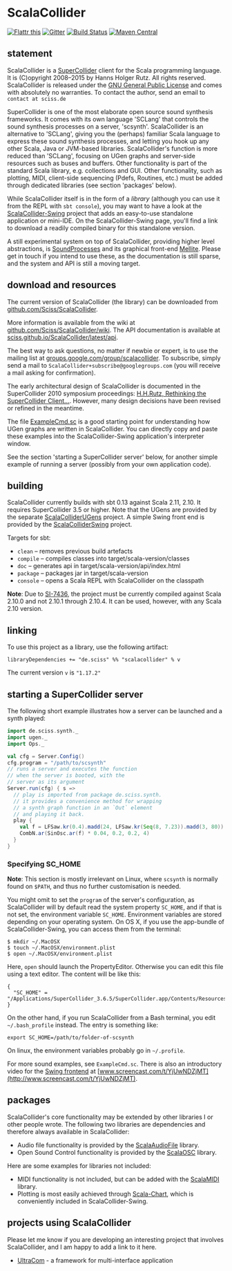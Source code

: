 # ScalaCollider

[![Flattr this](http://api.flattr.com/button/flattr-badge-large.png)](https://flattr.com/submit/auto?user_id=sciss&url=https%3A%2F%2Fgithub.com%2FSciss%2FScalaCollider&title=ScalaCollider&language=Scala&tags=github&category=software)
[![Gitter](https://badges.gitter.im/Join%20Chat.svg)](https://gitter.im/ScalaCollider/ScalaCollider?utm_source=badge&utm_medium=badge&utm_campaign=pr-badge&utm_content=badge)
[![Build Status](https://travis-ci.org/Sciss/ScalaCollider.svg?branch=master)](https://travis-ci.org/Sciss/ScalaCollider)
[![Maven Central](https://maven-badges.herokuapp.com/maven-central/de.sciss/scalacollider_2.11/badge.svg)](https://maven-badges.herokuapp.com/maven-central/de.sciss/scalacollider_2.11)

## statement

ScalaCollider is a [SuperCollider](http://supercollider.sf.net) client for the Scala programming language. It is (C)opyright 2008&ndash;2015 by Hanns Holger Rutz. All rights reserved. ScalaCollider is released under the [GNU General Public License](http://github.com/Sciss/ScalaCollider/blob/master/LICENSE) and comes with absolutely no warranties. To contact the author, send an email to `contact at sciss.de`

SuperCollider is one of the most elaborate open source sound synthesis frameworks. It comes with its own language 'SCLang' that controls the sound synthesis processes on a server, 'scsynth'. ScalaCollider is an alternative to 'SCLang', giving you the (perhaps) familiar Scala language to express these sound synthesis processes, and letting you hook up any other Scala, Java or JVM-based libraries. ScalaCollider's function is more reduced than 'SCLang', focusing on UGen graphs and server-side resources such as buses and buffers. Other functionality is part of the standard Scala library, e.g. collections and GUI. Other functionality, such as plotting, MIDI, client-side sequencing (Pdefs, Routines, etc.) must be added through dedicated libraries (see section 'packages' below).

While ScalaCollider itself is in the form of a _library_ (although you can use it from the REPL with `sbt console`), you may want to have a look at the [ScalaCollider-Swing](http://github.com/Sciss/ScalaColliderSwing) project that adds an easy-to-use standalone application or mini-IDE. On the ScalaCollider-Swing page, you'll find a link to download a readily compiled binary for this standalone version.

A still experimental system on top of ScalaCollider, providing higher level abstractions, is [SoundProcesses](http://github.com/Sciss/SoundProcesses) and its graphical front-end [Mellite](http://github.com/Sciss/Mellite). Please get in touch if you intend to use these, as the documentation is still sparse, and the system and API is still a moving target.

## download and resources

The current version of ScalaCollider (the library) can be downloaded from [github.com/Sciss/ScalaCollider](http://github.com/Sciss/ScalaCollider).

More information is available from the wiki at [github.com/Sciss/ScalaCollider/wiki](http://github.com/Sciss/ScalaCollider/wiki). The API documentation is available at [sciss.github.io/ScalaCollider/latest/api](http://sciss.github.io/ScalaCollider/latest/api/).

The best way to ask questions, no matter if newbie or expert, is to use the mailing list at [groups.google.com/group/scalacollider](http://groups.google.com/group/scalacollider). To subscribe, simply send a mail to `ScalaCollider+subscribe@googlegroups.com` (you will receive a mail asking for confirmation).

The early architectural design of ScalaCollider is documented in the SuperCollider 2010 symposium proceedings: [H.H.Rutz, Rethinking the SuperCollider Client...](http://cmr.soc.plymouth.ac.uk/publications/Rutz_SuperCollider2010.pdf). However, many design decisions have been revised or refined in the meantime.

The file [ExampleCmd.sc](https://raw.githubusercontent.com/Sciss/ScalaCollider/master/ExampleCmd.sc) is a good starting point for understanding how UGen graphs are written in ScalaCollider. You can directly copy and paste these examples into the ScalaCollider-Swing application's interpreter window.

See the section 'starting a SuperCollider server' below, for another simple example of running a server (possibly from your own application code).

## building

ScalaCollider currently builds with sbt 0.13 against Scala 2.11, 2.10. It requires SuperCollider 3.5 or higher. Note that the UGens are provided by the separate [ScalaColliderUGens](http://github.com/Sciss/ScalaColliderUGens) project. A simple Swing front end is provided by the [ScalaColliderSwing](http://github.com/Sciss/ScalaColliderSwing) project.

Targets for sbt:

* `clean` &ndash; removes previous build artefacts
* `compile` &ndash; compiles classes into target/scala-version/classes
* `doc` &ndash; generates api in target/scala-version/api/index.html
* `package` &ndash; packages jar in target/scala-version
* `console` &ndash; opens a Scala REPL with ScalaCollider on the classpath

__Note__: Due to [SI-7436](https://issues.scala-lang.org/browse/SI-7436), the project must be currently compiled against Scala 2.10.0 and not 2.10.1 through 2.10.4. It can be used, however, with any Scala 2.10 version.

## linking

To use this project as a library, use the following artifact:

    libraryDependencies += "de.sciss" %% "scalacollider" % v

The current version `v` is `"1.17.2"`

## starting a SuperCollider server

The following short example illustrates how a server can be launched and a synth played:

```scala
import de.sciss.synth._
import ugen._
import Ops._

val cfg = Server.Config()
cfg.program = "/path/to/scsynth"
// runs a server and executes the function
// when the server is booted, with the
// server as its argument 
Server.run(cfg) { s =>
  // play is imported from package de.sciss.synth.
  // it provides a convenience method for wrapping
  // a synth graph function in an `Out` element
  // and playing it back.
  play {
    val f = LFSaw.kr(0.4).madd(24, LFSaw.kr(Seq(8, 7.23)).madd(3, 80)).midicps
    CombN.ar(SinOsc.ar(f) * 0.04, 0.2, 0.2, 4)
  }
}    
```

### Specifying SC_HOME

__Note__: This section is mostly irrelevant on Linux, where `scsynth` is normally found on `$PATH`, and thus no further customisation is needed.

You might omit to set the `program` of the server's configuration, as ScalaCollider will by default read the system property `SC_HOME`, and if that is not set, the environment variable `SC_HOME`. Environment variables are stored depending on your operating system. On OS X, if you use the app-bundle of ScalaCollider-Swing, you can access them from the terminal:

    $ mkdir ~/.MacOSX
    $ touch ~/.MacOSX/environment.plist
    $ open ~/.MacOSX/environment.plist

Here, `open` should launch the PropertyEditor. Otherwise you can edit this file using a text editor. The content will be like this:

    {
      "SC_HOME" = "/Applications/SuperCollider_3.6.5/SuperCollider.app/Contents/Resources/";
    }

On the other hand, if you run ScalaCollider from a Bash terminal, you edit `~/.bash_profile` instead. The entry is something like:

    export SC_HOME=/path/to/folder-of-scsynth

On linux, the environment variables probably go in `~/.profile`.

For more sound examples, see `ExampleCmd.sc`. There is also an introductory video for the [Swing frontend](http://github.com/Sciss/ScalaColliderSwing) at [www.screencast.com/t/YjUwNDZjMT](http://www.screencast.com/t/YjUwNDZjMT).

## packages

ScalaCollider's core functionality may be extended by other libraries I or other people wrote. The following two libraries are dependencies and therefore always available in ScalaCollider:

- Audio file functionality is provided by the [ScalaAudioFile](http://github.com/Sciss/ScalaAudioFile) library.
- Open Sound Control functionality is provided by the [ScalaOSC](http://github.com/Sciss/ScalaOSC) library.

Here are some examples for libraries not included:

- MIDI functionality is not included, but can be added with the [ScalaMIDI](http://github.com/Sciss/ScalaMIDI) library.
- Plotting is most easily achieved through [Scala-Chart](https://github.com/wookietreiber/scala-chart), which is conveniently included in ScalaCollider-Swing.

## projects using ScalaCollider

Please let me know if you are developing an interesting project that involves ScalaCollider, and I am happy to add a link to it here.

- [UltraCom](https://github.com/lodsb/UltraCom/) - a framework for multi-interface application
